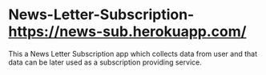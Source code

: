 # News-Letter-Subscription-https://news-sub.herokuapp.com/
This a News Letter Subscription app which collects data from user and that data can be later used as a subscription providing service.
